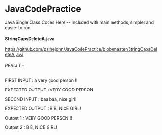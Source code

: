 # JavaCodePractice
Java Single Class Codes Here --  Included with main methods, simpler and easier to run 

#### StringCapsDeleteA.java
https://github.com/psthejohn/JavaCodePractice/blob/master/StringCapsDeleteA.java

 ###### RESULT -   
FIRST INPUT      :  a very good person !!
 
EXPECTED OUTPUT  :  VERY GOOD PERSON

SECOND INPUT     :  baa baa, nice girl!

EXPECTED OUTPUT  :  B B, NICE GIRL!

Output 1         :   VERY GOOD PERSON !!

Output 2         :  B B, NICE GIRL!
